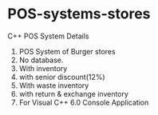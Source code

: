 # POS-systems-stores
C++ POS System 
Details
1. POS System of Burger stores
2. No database.
3. With inventory
4. with senior discount(12%)
5. With waste inventory
6. with return & exchange inventory
7. For Visual C++ 6.0 Console Application
